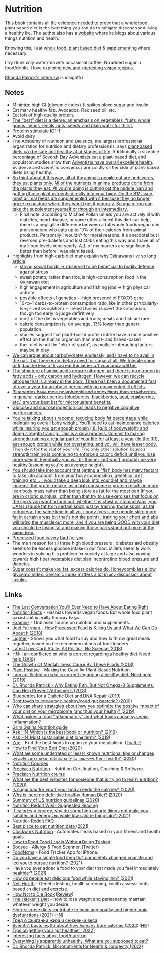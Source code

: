 # Nutrition

[This book](https://www.goodreads.com/book/show/25663961-how-not-to-die) contains all the evidence needed to prove that a whole food, plant based diet is the best thing you can do to mitigate diseases and living a healthy life. The author also has a [website](https://nutritionfacts.org) where he blogs about various things nutrition and health.

Knowing this, I eat [whole food, plant based diet](foods.md) & [supplementing](supplements.md) where necessary.

I try drink only water/tea with occasional coffee. No added sugar in food/drinks. I love exploring [new and interesting vegan recipes](recipes.md).

[Rhonda Patrick's interview](https://www.youtube.com/watch?v=XcvhERcZpWw&t=582s) is insightful.

## Notes

- Minimize high GI (glycemic index). It spikes blood sugar and insulin.
- Eat many healthy fats. Avocados, Flax seed oil, etc.
- Eat lots of high quality protein.
- [The “best” diet is a theme: an emphasis on vegetables, fruits, whole grains, beans, lentils, nuts, seeds, and plain water for thirst.](http://www.grubstreet.com/2018/03/ultimate-conversation-on-healthy-eating-and-nutrition.html)
- [Proteins stimulate IGF-1](https://nutritionfacts.org/video/protein-intake-and-igf-1-production/)
- Avoid dairy
- The Academy of Nutrition and Dietetics, the largest professional organization for nutrition and dietary professionals, says [plant-based diets can be safe and healthy at all stages of life](https://www.ncbi.nlm.nih.gov/m/pubmed/27886704/). Additionally, a sizeable percentage of Seventh Day Adventists eat a plant-based diet, and population studies show that [Adventists have overall excellent health](https://en.m.wikipedia.org/wiki/Adventist_Health_Studies). Evidence and scientific consensus are solidly on the side of plant-based diets being healthy.
- [So think about it this way, all of the animals people eat are herbivores, they eat plants only. All of the nutrients in animal products come from the plants they eat. All you're doing is cutting out the middle man and putting those plant nutrients directly into your body. On the B12 issue, most animal feeds are supplemented with it because they no longer graze on pasture where they would get it naturally. So again, you can take the supplement yourself or through an intermediary.](https://www.reddit.com/r/PlantBasedDiet/comments/ahyhaf/i_am_conflicted_on_who_is_correct_regarding_a/)
  - Final note, according to Michael Pollan unless you are actively ill with diabetes, heart disease, or some other ailment this diet can help, there is a negligible difference between a full whole foods vegan diet and someone who eats up to 10% of their calories from animal products. Personally I wouldn't for moral reasons. It's anecdotal but I reversed pre-diabetes and lost 40lbs eating this way and I have all of my blood levels done yearly. ALL of my markers are significantly better than before I was plant based.
- Highlights from [high-carb diet may explain why Okinawans live so long article](http://www.bbc.com/future/story/20190116-a-high-carb-diet-may-explain-why-okinawans-live-so-long):
  - [strong social bonds → observed to be beneficial to bodily defence against stress](https://news.ycombinator.com/item?id=18953408)
  - sweet potato, rather than rice, is high-consumption food in the Okinawan diet
  - high engagement in agriculture and fishing jobs → high physical activity
  - possible effects of genetics — high presence of FOXO3 gene
  - 10-to-1 carbs-to-protein consumption ratio, like in other particularly-long-lived populations – linked studies support the conclusion, though too early to judge definitively
  - most of the diet is vegetables and fruits; meats and fish are rare
  - calorie consumption is, on average, 13% lower than general population
  - studies suggest that plant-based protein intake have a more positive effect on the human organism than meat- and fished-based
  - their diet is not the "elixir of youth", as multiple interacting factors may be in play
- [We can argue about carbohydrates endlessly, and I have to no avail in the past, but there is no dietary need for sugar at all. We tolerate some of it, but the less of it you eat the better off your body will be.](https://news.ycombinator.com/item?id=25570376)
- [The structure of amino acids require nitrogen, and there is no nitrogen in fatty acids - only carbon and hydrogen. However, we can recycle nitrogen that is already in the body. There has been a documented fast of over a year for an obese person with no documented ill effects.](https://www.reddit.com/r/nutrition/comments/mfqcxw/can_the_human_body_produce_a_protein_from_stored/)
- [Blueberries have more polyphenols and antioxidants than strawberries. In general, darker berries (blueberries, blackberries, açaí, cranberries, etc.) are your best bet for micronutrient benefits.](https://www.reddit.com/r/nutrition/comments/mpmz0j/strawberries_or_blueberries/)
- [Glucose and sucrose ingestion can leads to negative cognitive performances.](https://news.ycombinator.com/item?id=27010904)
- [You're talking about a recomp: reducing body fat percentage while maintaining overall body weight. You'll need to eat maintenance calories while insuring you get enough protein (.8-1g/lb of bodyweight) and doing strength training. This is a slow process. Commit to making strength training a regular part of your life for at least a year (do the RR), eat enough protein while not overeating, and you will have leaner body. Then do it for the rest of your life. The only other solution besides strength training is continuing to enforce a caloric deficit until you lose more weight. Eventually you will be thinner, but won't probably be very healthy (assuming you're an average height).](https://www.reddit.com/r/bodyweightfitness/comments/ncpysn/how_can_i_lose_this_last_bit_of_fat_and_just_have/)
- [You should take into account that getting a "flat" body has many factors to take into account, from your body composition, genetics, diet, training, etc... I would take a deep look into your diet and maybe increase the protein intake, as a high consume in protein results in more lean body mass rather than being store as fat for the most part (if you are in caloric surplus) , other than that try to use exercises that focus on the spots you want to tone out, whether it is chest or stomach/abs, you CANT reduce fat from certain spots just by training those spots, as fat reduces at the same time in all your body (yes some people store more fat in certain areas but that's not the point) , training your chest and abs will bring the muscle out more, and if you are being GOOD with your diet you should be losing fat and making those parts stand out more at the same time.](https://www.reddit.com/r/bodyweightfitness/comments/ncpysn/how_can_i_lose_this_last_bit_of_fat_and_just_have/)
- [Processed food is very bad for you](https://www.youtube.com/watch?v=T4PFt4czJw0)
- The main reason for all three high blood pressure , diabetes and obesity seems to be excess glucose intake in our food. Millets seem to work wonders in solving this problem for society at large and also moving towards high fiber vegetables diet plan incontrolling blood pressure and diabetes.
- [Sugar doesn't make you fat, excess calories do. Honeycomb has a low glycemic index. Glycemic index matters a lot in any discussion about insulin.](https://twitter.com/tautologer/status/1521719972401016832)

## Links

- [The Last Conversation You’ll Ever Need to Have About Eating Right](http://www.grubstreet.com/2018/03/ultimate-conversation-on-healthy-eating-and-nutrition.html)
- [Nutrition Facts](https://nutritionfacts.org/) - Has bias towards vegan foods. But whole food plant based diet is really the way to go.
- [Examine](https://examine.com/) - Unbiased source on nutrition and supplements.
- [Joel Fuhrman - How Processed Food is Killing Us and What We Can Do About It (2018)](https://www.youtube.com/watch?v=gBGnX8aLc6A)
- [Lighter](https://www.lighter.world/welcome) - Shows you what food to buy and how to throw great meals together, based on the recommendations of food leaders.
- [Latest Low-Carb Study: All Politics, No Science (2018)](https://www.psychologytoday.com/us/blog/diagnosis-diet/201809/latest-low-carb-study-all-politics-no-science)
- [HN: I am conflicted on who is correct regarding a healthy diet. Need help (2019)](https://news.ycombinator.com/item?id=18953398#18953437)
- [The Growth Of Mental Illness Cause By These Foods (2018)](https://www.youtube.com/watch?v=D98KeBAuxzc)
- [Plant Positive](http://plantpositive.com/) - Making the Case for Plant-Based Nutrition.
- [I am conflicted on who is correct regarding a healthy diet. Need help (2019)](https://www.reddit.com/r/PlantBasedDiet/comments/ahyhaf/i_am_conflicted_on_who_is_correct_regarding_a/)
- [Dr. Rhonda Patrick - Why Eating Fish, But Not Omega-3 Supplements, Can Help Prevent Alzheimer’s (2018)](https://overcast.fm/+GMuFZBqY0)
- [Blueberries for a Diabetic Diet and DNA Repair (2019)](https://www.youtube.com/watch?v=CDNyZeD87oc)
- [Best foods to encourage healthy/good gut bacteria? (2019)](https://www.reddit.com/r/Nootropics/comments/chouz4/best_foods_to_encourage_healthygood_gut_bacteria/)
- [Who can share strategies about how you optimize the positive impact of your diet on your microbiome (and thus your health)? (2019)](https://www.reddit.com/r/nutrition/comments/dhq295/who_can_share_strategies_about_how_you_optimize/)
- [What makes a food "inflammatory" and what foods cause systemic inflammation?](https://www.reddit.com/r/nutrition/comments/diw5r9/what_makes_a_food_inflammatory_and_what_foods/)
- [Grim Grains Nutrition guide](https://grimgrains.com/#nutrition)
- [Ask HN: Which is the best book on nutrition? (2019)](https://news.ycombinator.com/item?id=21800737)
- [Ask HN: Most sustainable diet long term? (2019)](https://news.ycombinator.com/item?id=19660819)
- [Zoe](https://joinzoe.com/) - Find the best foods to optimize your metabolism. ([Twitter](https://twitter.com/join_zoe))
- [How to Find Your Best Diet (2020)](https://www.gq.com/story/how-to-find-your-best-diet)
- [What are some underrated or lesser known nutritional tips or changes people can make nutritionally to improve their health? (2020)](https://www.reddit.com/r/nutrition/comments/gkmp2t/what_are_some_underrated_or_lesser_known/)
- [Nutrition Courses](https://www.futurelearn.com/subjects/healthcare-medicine-courses/nutrition)
- [Precision Nutrition](https://www.precisionnutrition.com/) - Nutrition Certification, Coaching & Software.
- [Precision Nutrition course](https://www.precisionnutrition.com/nutrition-coaching-free-course)
- [What are the best websites for someone that is trying to learn nutrition? (2020)](https://www.reddit.com/r/nutrition/comments/gw8kt0/what_are_the_best_websites_for_someone_that_is/)
- [Is sugar bad for you if your body needs the calories? (2020)](https://www.reddit.com/r/nutrition/comments/gxv7ya/is_sugar_bad_for_you_if_your_body_needs_the/)
- [Why is there no definitive healthy Human Diet? (2020)](https://www.reddit.com/r/nutrition/comments/h7jxvp/why_is_there_no_definitive_healthy_human_diet/)
- [Summary of US nutrition guidelines (2020)](https://news.ycombinator.com/item?id=25570551)
- [Nutrition Reddit Wiki - Suggested Reading](https://www.reddit.com/r/nutrition/wiki/books)
- [If calories = energy, why do some high calorie things not make you satiated and energized while low calorie things do? (2021)](https://www.reddit.com/r/nutrition/comments/messhn/if_calories_energy_why_do_some_high_calorie/)
- [Nutrition Reddit FAQ](https://www.reddit.com/r/nutrition/wiki/faq)
- [Best place to get nutrition data (2021)](https://www.reddit.com/r/nutrition/comments/mg70il/best_place_to_get_nutrition_data/)
- [Clockwork Nutrition](https://clockworknutrition.com/) - Automates meals based on your fitness and health goals.
- [How to Read Food Labels Without Being Tricked](https://www.healthline.com/nutrition/how-to-read-food-labels)
- [Soosee](https://jordibruin.github.io/food-scanner/) - Allergy & Food Scanner. ([Twitter](https://twitter.com/sooseeapp))
- [FoodNoms](https://foodnoms.com/) - Food Tracker App for iPhone.
- [Do you have a single food item that completely changed your life and led you to pursue nutrition? (2021)](https://www.reddit.com/r/nutrition/comments/n2di2o/do_you_have_a_single_food_item_that_completely/)
- [Have you ever added a food to your diet that made you feel immediately healthier? (2021)](https://www.reddit.com/r/nutrition/comments/n4eky8/have_you_ever_added_a_food_to_your_diet_that_made/)
- [How do people eat delicious food while staying thin? (2021)](https://www.reddit.com/r/nutrition/comments/n66oz4/how_do_people_eat_delicious_food_while_staying/)
- [Nell Health](https://nellhealth.com/) - Genetic testing, health screening, health assessments based on diet and exercise.
- [How Not to Die Book](https://nutritionfacts.org/book/how-not-to-die/) ([Review](https://www.flowstate.to/ben/how-not-to-die-book-review-3lha))
- [The Hacker's Diet](https://www.fourmilab.ch/hackdiet/) - How to lose weight and permanently maintain whatever weight you desire.
- [High-sucrose diets contribute to brain angiopathy and higher brain dysfunctions (2021)](https://www.science.org/doi/10.1126/sciadv.abl6077) ([HN](https://news.ycombinator.com/item?id=29788527))
- [Тред о сжигании жира и снижении веса](https://twitter.com/malojira/status/1489305374142472194)
- [Scientist busts myths about how humans burn calories (2022)](https://www.science.org/content/article/scientist-busts-myths-about-how-humans-burn-calories-and-why) ([HN](https://news.ycombinator.com/item?id=30381000))
- [Tips on getting your gut healthier (2022)](https://www.reddit.com/r/nutrition/comments/swv9rn/does_anyone_have_any_tips_on_getting_your_gut/)
- [Interesting facts about food/nutrition](https://www.reddit.com/r/nutrition/comments/t3lfwh/what_are_the_most_mind_blowing_or_interesting/)
- [Everything is apparently unhealthy. What are you supposed to eat?](https://www.reddit.com/r/nutrition/comments/vbnl0i/everything_is_apparently_unhealthy_what_are_you/)
- [Dr. Rhonda Patrick: Micronutrients for Health & Longevity (2022)](https://www.youtube.com/watch?v=XcvhERcZpWw)
